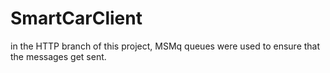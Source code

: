# SmartCarClient
in the HTTP branch of this project, MSMq queues were used to ensure that the messages get sent.
